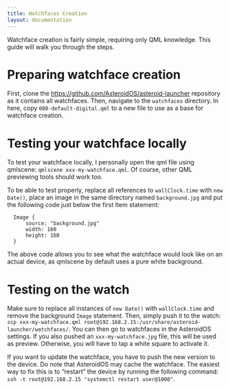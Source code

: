```yaml
---
title: Watchfaces Creation
layout: documentation
---
```


<p>Watchface creation is fairly simple, requiring only QML knowledge. This guide will walk you through the steps.</p>
<div class="page-header">
  <h1 id="preparingwfcrea">Preparing watchface creation</h1>
</div>
<div>
<p>First, clone the <a href="https://github.com/AsteroidOS/asteroid-launcher">https://github.com/AsteroidOS/asteroid-launcher</a> repository as it contains all watchfaces. Then, navigate to the <code>watchfaces</code> directory. In here, copy <code>000-default-digital.qml</code> to a new file to use as a base for watchface creation.</p>
</div>
<div class="page-header">
  <h1 id="testingwflocal">Testing your watchface locally</h1>
</div>
<div>
<p>To test your watchface locally, I personally open the qml file using qmlscene: <code>qmlscene xxx-my-watchface.qml</code>. Of course, other QML previewing tools should work too.</p>
</div>
<div>
<p>To be able to test properly, replace all references to <code>wallClock.time</code> with <code>new Date()</code>, place an image in the same directory named <code>background.jpg</code> and put the following code just below the first Item statement:</p>
<pre lang=""><code>  Image {
      source: "background.jpg"
      width: 160
      height: 160
  }</code></pre>
</div>
<div>
<p>The above code allows you to see what the watchface would look like on an actual device, as qmlscene by default uses a pure white background.</p>
</div>
<div class="page-header">
  <h1 id="testingwfwatch">Testing on the watch</h1>
</div>
<div>
<p>Make sure to replace all instances of <code>new Date()</code> with <code>wallClock.time</code> and remove the background <code>Image</code> statement. Then, simply push it to the watch: <code>scp xxx-my-watchface.qml root@192.168.2.15:/usr/share/asteroid-launcher/watchfaces/</code>. You can then go to watchfaces in the AsteroidOS settings. If you also pushed an <code>xxx-my-watchface.jpg</code> file, this will be used as preview. Otherwise, you will have to tap a white square to activate it.</p>
</div>
<div>
<p>If you want to update the watchface, you have to push the new version to the device. Do note that AsteroidOS may cache the watchface. The easiest way to fix this is to “restart” the device by running the following command: <code>ssh -t root@192.168.2.15 "systemctl restart user@1000"</code>.</p>
</div>
